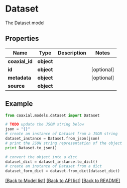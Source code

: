 # Dataset

The Dataset model

## Properties
Name | Type | Description | Notes
------------ | ------------- | ------------- | -------------
**coaxial_id** | **object** |  | 
**id** | **object** |  | [optional] 
**metadata** | **object** |  | [optional] 
**source** | **object** |  | 

## Example

```python
from coaxial.models.dataset import Dataset

# TODO update the JSON string below
json = "{}"
# create an instance of Dataset from a JSON string
dataset_instance = Dataset.from_json(json)
# print the JSON string representation of the object
print Dataset.to_json()

# convert the object into a dict
dataset_dict = dataset_instance.to_dict()
# create an instance of Dataset from a dict
dataset_form_dict = dataset.from_dict(dataset_dict)
```
[[Back to Model list]](../README.md#documentation-for-models) [[Back to API list]](../README.md#documentation-for-api-endpoints) [[Back to README]](../README.md)


